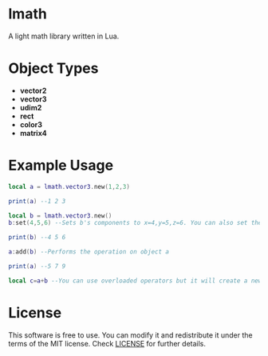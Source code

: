 # lmath
A light math library written in Lua.

# Object Types

- **vector2**
- **vector3**
- **udim2**
- **rect**
- **color3**
- **matrix4**

# Example Usage
```lua
local a = lmath.vector3.new(1,2,3)

print(a) --1 2 3

local b = lmath.vector3.new()
b:set(4,5,6) --Sets b's components to x=4,y=5,z=6. You can also set them manually (Ex: b.x=4)

print(b) --4 5 6

a:add(b) --Performs the operation on object a

print(a) --5 7 9

local c=a+b --You can use overloaded operators but it will create a new object each time.
```

# License
This software is free to use. You can modify it and redistribute it under the terms of the 
MIT license. Check [LICENSE](LICENSE) for further details.
